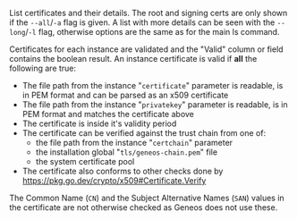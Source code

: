 List certificates and their details. The root and signing certs are only shown if the `--all`/`-a` flag is given. A list with more details can be seen with the `--long`/`-l` flag, otherwise options are the same as for the main ls command.

Certificates for each instance are validated and the "Valid" column or field contains the boolean result. An instance certificate is valid if **all** the following are true:

* The file path from the instance "`certificate`" parameter is readable, is in PEM format and can be parsed as an x509 certificate
* The file path from the instance "`privatekey`" parameter is readable, is in PEM format and matches the certificate above
* The certificate is inside it's validity period
* The certificate can be verified against the trust chain from one of:
    * the file path from the instance "`certchain`" parameter
    * the installation global "`tls/geneos-chain.pem`" file
    * the system certificate pool
* The certificate also conforms to other checks done by <https://pkg.go.dev/crypto/x509#Certificate.Verify>

The Common Name (`CN`) and the Subject Alternative Names (`SAN`) values in the certificate are not otherwise checked as Geneos does not use these.
